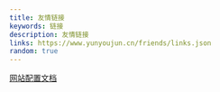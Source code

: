 ```yaml
---
title: 友情链接
keywords: 链接
description: 友情链接
links: https://www.yunyoujun.cn/friends/links.json
random: true
---
```


[网站配置文档](https://valaxy.site/guide/config/)

<YunLinks :links="frontmatter.links" :random="frontmatter.random" />
